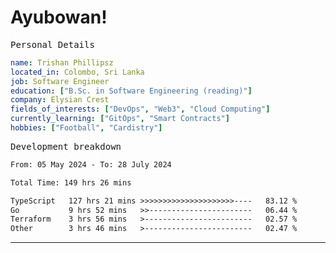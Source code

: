# Ayubowan!

<samp>Personal Details</samp>

```yaml
name: Trishan Phillipsz
located_in: Colombo, Sri Lanka
job: Software Engineer
education: ["B.Sc. in Software Engineering (reading)"]
company: Elysian Crest
fields_of_interests: ["DevOps", "Web3", "Cloud Computing"]
currently_learning: ["GitOps", "Smart Contracts"]
hobbies: ["Football", "Cardistry"]
```

<samp>Development breakdown</samp>

<!--START_SECTION:waka-->

```txt
From: 05 May 2024 - To: 28 July 2024

Total Time: 149 hrs 26 mins

TypeScript   127 hrs 21 mins >>>>>>>>>>>>>>>>>>>>>----   83.12 %
Go           9 hrs 52 mins   >>-----------------------   06.44 %
Terraform    3 hrs 56 mins   >------------------------   02.57 %
Other        3 hrs 46 mins   >------------------------   02.47 %
```

<!--END_SECTION:waka-->

---

